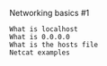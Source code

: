 Networking basics #1

    What is localhost
    What is 0.0.0.0
    What is the hosts file
    Netcat examples
